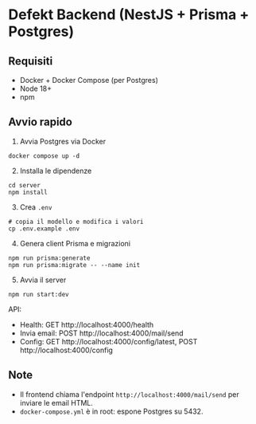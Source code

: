# Defekt Backend (NestJS + Prisma + Postgres)

## Requisiti
- Docker + Docker Compose (per Postgres)
- Node 18+
- npm

## Avvio rapido

1. Avvia Postgres via Docker

```
docker compose up -d
```

2. Installa le dipendenze

```
cd server
npm install
```

3. Crea `.env`

```
# copia il modello e modifica i valori
cp .env.example .env
```

4. Genera client Prisma e migrazioni

```
npm run prisma:generate
npm run prisma:migrate -- --name init
```

5. Avvia il server

```
npm run start:dev
```

API:
- Health: GET http://localhost:4000/health
- Invia email: POST http://localhost:4000/mail/send
- Config: GET http://localhost:4000/config/latest, POST http://localhost:4000/config

## Note
- Il frontend chiama l'endpoint `http://localhost:4000/mail/send` per inviare le email HTML.
- `docker-compose.yml` è in root: espone Postgres su 5432.
